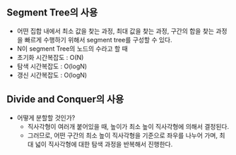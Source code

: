 ## Segment Tree의 사용
  - 어떤 집합 내에서 최소 값을 찾는 과정, 최대 값을 찾는 과정, 구간의 합을 찾는 과정을 빠르게 수행하기 위해서 segment tree를 구성할 수 있다.
  - N이 segment Tree의 노드의 수라고 할 때
  - 초기화 시간복잡도 : O(N)
  - 탐색 시간복잡도 : O(logN)
  - 갱신 시간복잡도 : O(logN)

## Divide and Conquer의 사용
  - 어떻게 분할할 것인가?
    - 직사각형이 여러개 붙어있을 때, 높이가 최소 높이 직사각형에 의해서 결정된다.
    - 그러므로, 어떤 구간의 최소 높이 직사각형을 기준으로 좌우를 나누어 가며, 최대 넓이 직사각형에 대한 탐색 과정을 반복해서 진행한다.
